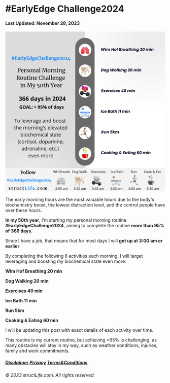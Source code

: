 # \#EarlyEdge Challenge2024

#### Last Updated: November 28, 2023

![Infographic from structLife.com for a 2024 daily morning routine challenge in blogger's 50th year - EarlyEdgeChallenge2024. Includes Wim Hof breathing, dog walking, exercise, ice bath, running, and cooking, aiming for 95% over 366 days.](../images/products/challenge-2023-11-25-EarlyEdgeChallenge2024.png)

The early morning hours are the most valuable hours due to the body's biochemistry boost, the lowest distraction level, and the control people have over these hours. 

**In my 50th year**, I’m starting my personal morning routine **#EarlyEdgeChallenge2024**, aiming to complete the routine **more than 95% of 366 days**.   

Since I have a job, that means that for most days I will **get up at 3:00 am or earlier**. 

By completing the following 6 activities each morning, I will target leveraging and boosting my biochemical state even more: 

**Wim Hof Breathing 20 min**

**Dog Walking 20 min**

**Exercises 40 min**

**Ice Bath 11 min**

**Run 5km**

**Cooking & Eating 60 min**


I will be updating this post with exact details of each activity over time. 

This routine is my current routine, but achieving >95% is challenging, as many obstacles will stay in my way, such as weather conditions, injuries, family and work commitments.  

##### [Disclaimer](/about-disclaimer)  [Privacy](/about-privacy-policy)  [Terms&Conditions](/about-terms-conditions)

###### © 2023 structLife.com. All rights reserved.